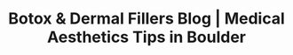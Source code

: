 ---
title: "Botox & Dermal Fillers Blog | Medical Aesthetics Tips in Boulder"
description: "Read educational articles on Botox, dermal fillers, and facial rejuvenation from Boulder’s expert medical aesthetics practice. Stay informed on safe, natural treatments."
keywords:
  - "Botox blog Boulder"
  - "Dermal fillers blog Boulder"
  - "Medical aesthetics tips"
  - "Facial rejuvenation insights"
  - "Boulder aesthetics"
type: "blog"
---